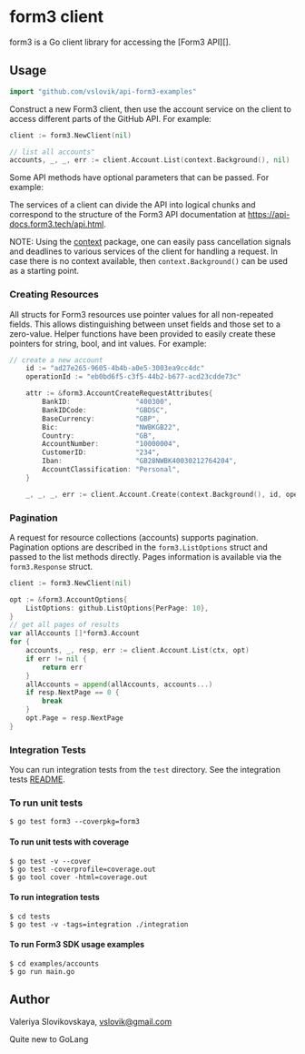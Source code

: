 # form3 client #


form3 is a Go client library for accessing the [Form3 API][].

## Usage ##
```go
import "github.com/vslovik/api-form3-examples"	
```

Construct a new Form3 client, then use the account service on the client to
access different parts of the GitHub API. For example:

```go
client := form3.NewClient(nil)

// list all accounts"
accounts, _, _, err := client.Account.List(context.Background(), nil)
```

Some API methods have optional parameters that can be passed. For example:

The services of a client can divide the API into logical chunks and correspond to
the structure of the Form3 API documentation at
https://api-docs.form3.tech/api.html.

NOTE: Using the [context](https://godoc.org/context) package, one can easily
pass cancellation signals and deadlines to various services of the client for
handling a request. In case there is no context available, then `context.Background()`
can be used as a starting point.

### Creating Resources ###

All structs for Form3 resources use pointer values for all non-repeated fields.
This allows distinguishing between unset fields and those set to a zero-value.
Helper functions have been provided to easily create these pointers for string,
bool, and int values. For example:

```go
// create a new account
    id := "ad27e265-9605-4b4b-a0e5-3003ea9cc4dc"
	operationId := "eb0bd6f5-c3f5-44b2-b677-acd23cdde73c"

	attr := &form3.AccountCreateRequestAttributes{
		BankID:                "400300",
		BankIDCode:            "GBDSC",
		BaseCurrency:          "GBP",
		Bic:                   "NWBKGB22",
		Country:               "GB",
		AccountNumber:         "10000004",
		CustomerID:            "234",
		Iban:                  "GB28NWBK40030212764204",
		AccountClassification: "Personal",
	}

	_, _, _, err := client.Account.Create(context.Background(), id, operationId, attr)
```

### Pagination ###

A request for resource collections (accounts)
supports pagination. Pagination options are described in the
`form3.ListOptions` struct and passed to the list methods directly. 
Pages information is available via the
`form3.Response` struct.

```go
client := form3.NewClient(nil)

opt := &form3.AccountOptions{
	ListOptions: github.ListOptions{PerPage: 10},
}
// get all pages of results
var allAccounts []*form3.Account
for {
    accounts, _, resp, err := client.Account.List(ctx, opt)
	if err != nil {
		return err
	}
	allAccounts = append(allAccounts, accounts...)
	if resp.NextPage == 0 {
		break
	}
	opt.Page = resp.NextPage
}
```

### Integration Tests ###

You can run integration tests from the `test` directory. See the integration tests [README](tests/README.md).

### To run unit tests

    $ go test form3 --coverpkg=form3

#### To run unit tests with coverage

    $ go test -v --cover
    $ go test -coverprofile=coverage.out
    $ go tool cover -html=coverage.out

#### To run integration tests

    $ cd tests 
    $ go test -v -tags=integration ./integration
    
#### To run Form3 SDK usage examples

    $ cd examples/accounts
    $ go run main.go

## Author

Valeriya Slovikovskaya, vslovik@gmail.com

Quite new to GoLang